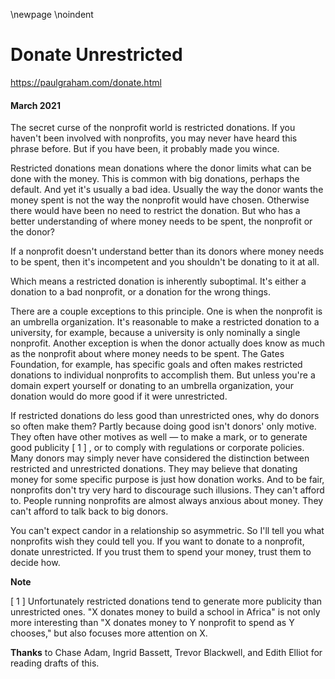 \newpage
\noindent

Donate Unrestricted
===================


  

<https://paulgraham.com/donate.html>
  

#### March 2021


  

  

 The secret curse of the nonprofit world is restricted donations.
If you haven't been involved with nonprofits, you may never have
heard this phrase before. But if you have been, it probably made
you wince.
   

  

 Restricted donations mean donations where the donor limits what can
be done with the money. This is common with big donations, perhaps
the default. And yet it's usually a bad idea. Usually the way the
donor wants the money spent is not the way the nonprofit would have
chosen. Otherwise there would have been no need to restrict the
donation. But who has a better understanding of where money needs
to be spent, the nonprofit or the donor?
   

  

 If a nonprofit doesn't understand better than its donors where money
needs to be spent, then it's incompetent and you shouldn't be
donating to it at all.
   

  

 Which means a restricted donation is inherently suboptimal. It's
either a donation to a bad nonprofit, or a donation for the wrong
things.
   

  

 There are a couple exceptions to this principle. One is when the
nonprofit is an umbrella organization. It's reasonable to make a
restricted donation to a university, for example, because a university
is only nominally a single nonprofit. Another exception is when the
donor actually does know as much as the nonprofit about where money
needs to be spent. The Gates Foundation, for example, has specific
goals and often makes restricted donations to individual nonprofits
to accomplish them. But unless you're a domain expert yourself or
donating to an umbrella organization, your donation would do more
good if it were unrestricted.
   

  

 If restricted donations do less good than unrestricted ones, why
do donors so often make them? Partly because doing good isn't donors'
only motive. They often have other motives as well — to make a mark,
or to generate good publicity
 \[
 1
 ]
 ,
or to comply with regulations
or corporate policies. Many donors may simply never have considered
the distinction between restricted and unrestricted donations. They
may believe that donating money for some specific purpose is just
how donation works. And to be fair, nonprofits don't try very hard
to discourage such illusions. They can't afford to. People running
nonprofits are almost always anxious about money. They can't afford
to talk back to big donors.
   

  

 You can't expect candor in a relationship so asymmetric. So I'll
tell you what nonprofits wish they could tell you. If you want to
donate to a nonprofit, donate unrestricted. If you trust them to
spend your money, trust them to decide how.
   

  

  

  

  

  

**Note** 
  

  

 \[
 1
 ]
Unfortunately restricted donations tend to generate more
publicity than unrestricted ones. "X donates money to build a school
in Africa" is not only more interesting than "X donates money to Y
nonprofit to spend as Y chooses," but also focuses more attention
on X.
   

  

**Thanks** 
 to Chase Adam, Ingrid Bassett, Trevor Blackwell, and Edith
Elliot for reading drafts of this.
   

  


